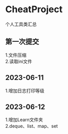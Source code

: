 # CheatProject
个人工具类汇总

## 第一次提交
1.文件压缩 <br />
2.读取ini文件 <br />

## 2023-06-11
1.增加日志打印等级 <br />

## 2023-06-12
1.增加Learn文件夹 <br />
2.deque、list、map、set <br />

